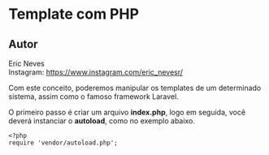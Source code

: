 Template com PHP
==========

Autor
----------
Eric Neves  
Instagram: https://www.instagram.com/eric_nevesr/

Com este conceito, poderemos manipular os templates de um determinado sistema, assim como o famoso framework Laravel.

O primeiro passo é criar um arquivo **index.php**, logo em seguida, você deverá instanciar o **autoload**, como no exemplo abaixo.

```
<?php 
require 'vendor/autoload.php';

```

